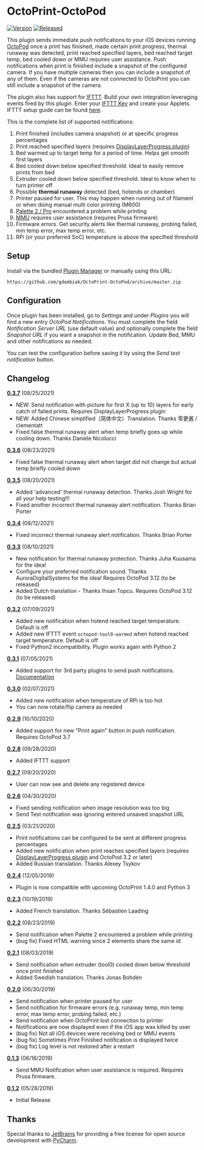 # OctoPrint-OctoPod

[![Version](https://img.shields.io/badge/dynamic/json.svg?color=brightgreen&label=version&url=https://api.github.com/repos/gdombiak/OctoPrint-OctoPod/releases&query=$[0].name)]()
[![Released](https://img.shields.io/badge/dynamic/json.svg?color=brightgreen&label=released&url=https://api.github.com/repos/gdombiak/OctoPrint-OctoPod/releases&query=$[0].published_at)]()

This plugin sends immediate push notifications to your iOS devices running
[OctoPod](https://itunes.apple.com/us/app/octopod-for-octoprint/id1412557625?mt=8) once a
print has finished, made certain print progress, thermal runaway was detected, print reached specified layers,
bed reached target temp, bed cooled down or MMU requires user assistance. Push notifications when print is finished
include a snapshot of the configured camera. If you have multiple cameras then you can include
a snapshot of any of them. Even if the cameras are not connected to OctoPrint you can still
include a snapshot of the camera.

The plugin also has support for [IFTTT](https://ifttt.com/home). Build your own integration leveraging
events fired by this plugin. Enter your [IFTTT Key](https://ifttt.com/maker_webhooks) and create your Applets.
IFTTT setup guide can be found [here](https://github.com/gdombiak/OctoPrint-OctoPod/wiki/How-to-use-IFTTT%3F).

This is the complete list of supported notifications:
1. Print finished (includes camera snapshot) or at specific progress percentages
2. Print reached specified layers (requires [DisplayLayerProgress plugin](https://plugins.octoprint.org/plugins/DisplayLayerProgress/))
3. Bed warmed up to target temp for a period of time. Helps get smooth first layers
4. Bed cooled down below specified threshold. Ideal to easily remove prints from bed
5. Extruder cooled down below specified threshold. Ideal to know when to turn printer off
6. Possible **thermal runaway** detected (bed, hotends or chamber)
7. Printer paused for user. This may happen when running out of filament or when doing manual multi color printing (M600)
8. [Palette 2 / Pro](https://www.mosaicmfg.com/products/palette-2) encountered a problem while printing
9. [MMU](https://shop.prusa3d.com/en/upgrades/183-original-prusa-i3-mk25smk3s-multi-material-2s-upgrade-kit-mmu2s.html#) requires user assistance (requires Prusa firmware)
10. Firmware errors. Get security alerts like thermal runaway, probing failed, min temp error, max temp error, etc.
11. RPi (or your preferred SoC) temperature is above the specified threshold

## Setup

Install via the bundled [Plugin Manager](https://github.com/foosel/OctoPrint/wiki/Plugin:-Plugin-Manager)
or manually using this URL:

    https://github.com/gdombiak/OctoPrint-OctoPod/archive/master.zip

## Configuration

Once plugin has been installed, go to _Settings_ and under _Plugins_ you will find a new
entry _OctoPod Notifications_. You must complete the field _Notification Server URL_ (use
default value) and optionally complete the field _Snapshot URL_ if you want a snapshot in
the notification. Update Bed, MMU and other notifications as needed.

You can test the configuration before saving it by using the _Send test notification_ button.

## Changelog

**[0.3.7]** (08/25/2021)
- NEW: Send notification with picture for first X (up to 10) layers for early catch of failed prints. Requires DisplayLayerProgress plugin
- NEW: Added Chinese simplified（简体中文）Translation. Thanks 零更酱 / clementatt
- Fixed false thermal runaway alert when temp briefly goes up while cooling down. Thanks Daniele Nicolucci

**[0.3.6]** (08/23/2021)
- Fixed false thermal runaway alert when target did not change but actual temp briefly cooled down

**[0.3.5]** (08/20/2021)
- Added 'advanced' thermal runaway detection. Thanks Josh Wright for all your help testing!!!
- Fixed another incorrect thermal runaway alert notification. Thanks Brian Porter

**[0.3.4]** (08/12/2021)
- Fixed incorrect thermal runaway alert notification. Thanks Brian Porter

**[0.3.3]** (08/10/2021)
- New notification for thermal runaway protection. Thanks Juha Kuusama for the idea!
- Configure your preferred notification sound. Thanks AuroraDigitalSystems for the idea! Requires OctoPod 3.12 (to be released)
- Added Dutch translation - Thanks Ihsan Topcu. Requires OctoPod 3.12 (to be released)

**[0.3.2]** (07/09/2021)
- Added new notification when hotend reached target temperature. Default is off
- Added new IFTTT event ```octopod-tool0-warmed``` when hotend reached target temperature. Default is off
- Fixed Python2 incompatibility. Plugin works again with Python 2

**[0.3.1]** (07/05/2021)
- Added support for 3rd party plugins to send push notifications. [Documentation](https://github.com/gdombiak/OctoPrint-OctoPod/wiki/How-to-send-push-notifications-from-3rd-party-plugins%3F)

**[0.3.0]** (02/07/2021)
- Added new notification when temperature of RPi is too hot
- You can now rotate/flip camera as needed

**[0.2.9]** (10/10/2020)
- Added support for new "Print again" button in push notification. Requires OctoPod 3.7

**[0.2.8]** (09/28/2020)
- Added IFTTT support

**[0.2.7]** (09/20/2020)
- User can now see and delete any registered device

**[0.2.6]** (04/30/2020)
- Fixed sending notification when image resolution was too big
- Send Test notification was ignoring entered unsaved snapshot URL

**[0.2.5]** (03/21/2020)
- Print notifications can be configured to be sent at different progress percentages
- Added new notification when print reaches specified layers (requires [DisplayLayerProgress plugin](https://plugins.octoprint.org/plugins/DisplayLayerProgress/) and OctoPod 3.2 or later)
- Added Russian translation. Thanks Alexey Tsykov

**[0.2.4]** (12/05/2019)
- Plugin is now compatible with upcoming OctoPrint 1.4.0 and Python 3

**[0.2.3]** (10/19/2019)
- Added French translation. Thanks Sébastien Laading

**[0.2.2]** (08/23/2019)
- Send notification when Palette 2 encountered a problem while printing
- (bug fix) Fixed HTML warning since 2 elements share the same id

**[0.2.1]** (08/03/2019)
- Send notification when extruder (tool0) cooled down below threshold once print finished
- Added Swedish translation. Thanks Jonas Bohdén

**[0.2.0]** (06/30/2019)
- Send notification when printer paused for user
- Send notification for firmware errors (e.g. runaway temp, min temp error, max temp error, probing failed, etc.)
- Send notification when OctoPrint lost connection to printer
- Notifications are now displayed even if the iOS app was killed by user
- (bug fix) Not all iOS devices were receiving bed or MMU events
- (bug fix) Sometimes Print Finished notification is displayed twice
- (bug fix) Log level is not restored after a restart

**[0.1.3]** (06/16/2019)
- Send MMU Notification when user assistance is required. Requires Prusa firmware.

**[0.1.2]** (05/28/2019)
- Initial Release

[0.3.7]: https://github.com/gdombiak/OctoPrint-OctoPod/tree/0.3.7
[0.3.6]: https://github.com/gdombiak/OctoPrint-OctoPod/tree/0.3.6
[0.3.5]: https://github.com/gdombiak/OctoPrint-OctoPod/tree/0.3.5
[0.3.4]: https://github.com/gdombiak/OctoPrint-OctoPod/tree/0.3.4
[0.3.3]: https://github.com/gdombiak/OctoPrint-OctoPod/tree/0.3.3
[0.3.2]: https://github.com/gdombiak/OctoPrint-OctoPod/tree/0.3.2
[0.3.1]: https://github.com/gdombiak/OctoPrint-OctoPod/tree/0.3.1
[0.3.0]: https://github.com/gdombiak/OctoPrint-OctoPod/tree/0.3.0
[0.2.9]: https://github.com/gdombiak/OctoPrint-OctoPod/tree/0.2.9
[0.2.8]: https://github.com/gdombiak/OctoPrint-OctoPod/tree/0.2.8
[0.2.7]: https://github.com/gdombiak/OctoPrint-OctoPod/tree/0.2.7
[0.2.6]: https://github.com/gdombiak/OctoPrint-OctoPod/tree/0.2.6
[0.2.5]: https://github.com/gdombiak/OctoPrint-OctoPod/tree/0.2.5
[0.2.4]: https://github.com/gdombiak/OctoPrint-OctoPod/tree/0.2.4
[0.2.3]: https://github.com/gdombiak/OctoPrint-OctoPod/tree/0.2.3
[0.2.2]: https://github.com/gdombiak/OctoPrint-OctoPod/tree/0.2.2
[0.2.1]: https://github.com/gdombiak/OctoPrint-OctoPod/tree/0.2.1
[0.2.0]: https://github.com/gdombiak/OctoPrint-OctoPod/tree/0.2.0
[0.1.3]: https://github.com/gdombiak/OctoPrint-OctoPod/tree/0.1.3
[0.1.2]: https://github.com/gdombiak/OctoPrint-OctoPod/tree/0.1.2

## Thanks

Special thanks to [JetBrains](https://www.jetbrains.com/) for providing a free license for open source development
with [PyCharm](https://www.jetbrains.com/pycharm/).

